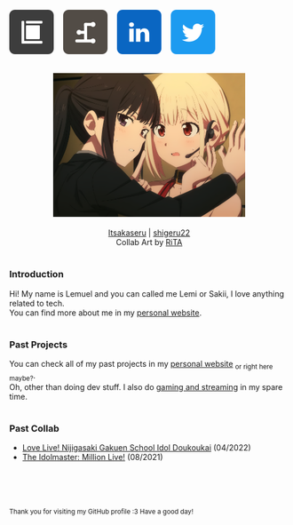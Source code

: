 <pre align="left">
<a title="SkyEncripttion Website" href="https://skyencripttion.com"><img src="images/skyencripttion.svg"></a>  <a title="Personal Website" href="https://itsakaseru.me"><img src="images/itsakaseru.svg"></a>  <a title="LinkedIn" href="https://linkedin.com/in/itsakaseru"><img src="images/linkedin.svg"></a>  <a title="Twitter" href="https://twitter.com/itsakaseru"><img src="images/twitter.svg"></a>  <!--<a title="Profile View Count" href="https://github.com/itsakaseru"><img src="https://api.itsakaseru.me/github/itsakaseru"></a>-->
</pre>

<div align="middle">
	<br/>
	<a href="https://github.com/Itsakaseru"><img style="height: 27vw;" src="collab/2023/07/Itsakaseru.png"></a><a href="https://github.com/shigeru22"><img style="height: 27vw;" src="collab/2023/07/Shigeru.png"></a>
</div>
<br />
<div align="middle">
	<a href="https://github.com/Itsakaseru">Itsakaseru</a> |
	<a href="https://github.com/shigeru22">shigeru22</a>
</div>
<div align="middle">
	Collab Art by <a href="https://twitter.com/ah_hahauccu/status/1560743022131679232">RiTA</a>
</div>

#

### Introduction
Hi! My name is Lemuel and you can called me Lemi or Sakii, I love anything related to tech. <br />
You can find more about me in my [personal website](https://itsakaseru.me/aboutme).

#

### Past Projects
You can check all of my past projects in my [personal website](https://itsakaseru.me/portfolio) <sub>or right here maybe?</sub>. <br />
Oh, other than doing dev stuff. I also do [gaming and streaming](https://www.youtube.com/SkyEncripttion) in my spare time.

#

### Past Collab
- [Love Live! Nijigasaki Gakuen School Idol Doukoukai](https://github.com/Itsakaseru/Itsakaseru/tree/7038aa9ec51491f1041182fbb4d685bd8ad83a26) (04/2022)
- [The Idolmaster: Million Live!](https://github.com/Itsakaseru/Itsakaseru/tree/637eeec564fff0210698e6751e43a15948e3e247) (08/2021)

 <!--- Invisible Space -->

 <!--- Invisible Space -->

<sub>Thank you for visiting my GitHub profile :3 Have a good day!</sub>
